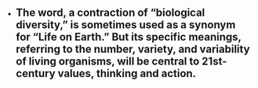 - The word, a contraction of “biological diversity,” is sometimes used as a synonym for “Life on Earth.” But its specific meanings, referring to the number, variety, and variability of living organisms, will be central to 21st-century values, thinking and action.
	-